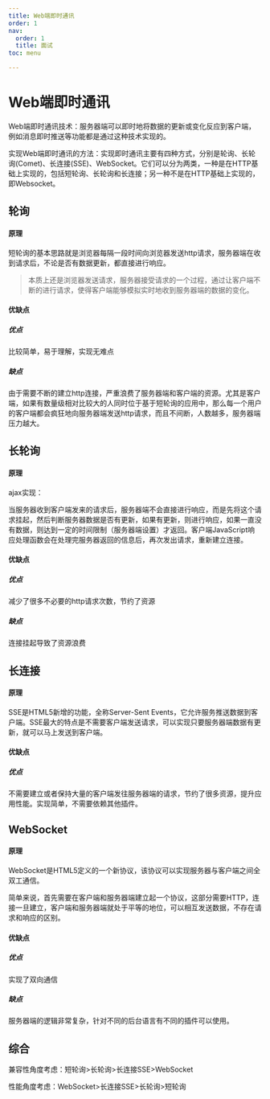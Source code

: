 ```yaml
---
title: Web端即时通讯
order: 1
nav:
  order: 1
  title: 面试
toc: menu

---
```


# Web端即时通讯

Web端即时通讯技术：服务器端可以即时地将数据的更新或变化反应到客户端，例如消息即时推送等功能都是通过这种技术实现的。

实现Web端即时通讯的方法：实现即时通讯主要有四种方式，分别是轮询、长轮询(Comet)、长连接(SSE)、WebSocket。它们可以分为两类，一种是在HTTP基础上实现的，包括短轮询、长轮询和长连接；另一种不是在HTTP基础上实现的，即Websocket。

## 轮询

#### 原理

短轮询的基本思路就是浏览器每隔一段时间向浏览器发送http请求，服务器端在收到请求后，不论是否有数据更新，都直接进行响应。

>本质上还是浏览器发送请求，服务器接受请求的一个过程，通过让客户端不断的进行请求，使得客户端能够模拟实时地收到服务器端的数据的变化。

#### 优缺点

##### 优点

比较简单，易于理解，实现无难点

##### 缺点

由于需要不断的建立http连接，严重浪费了服务器端和客户端的资源。尤其是客户端，如果有数量级相对比较大的人同时位于基于短轮询的应用中，那么每一个用户的客户端都会疯狂地向服务器端发送http请求，而且不间断，人数越多，服务器端压力越大。

## 长轮询

#### 原理

ajax实现：

当服务器收到客户端发来的请求后，服务器端不会直接进行响应，而是先将这个请求挂起，然后判断服务器数据是否有更新，如果有更新，则进行响应，如果一直没有数据，则达到一定的时间限制（服务器端设置）才返回。客户端JavaScript响应处理函数会在处理完服务器返回的信息后，再次发出请求，重新建立连接。

#### 优缺点

##### 优点

减少了很多不必要的http请求次数，节约了资源

##### 缺点

连接挂起导致了资源浪费

## 长连接

#### 原理

SSE是HTML5新增的功能，全称Server-Sent Events，它允许服务推送数据到客户端。SSE最大的特点是不需要客户端发送请求，可以实现只要服务器端数据有更新，就可以马上发送到客户端。

#### 优缺点

##### 优点

不需要建立或者保持大量的客户端发往服务器端的请求，节约了很多资源，提升应用性能。实现简单，不需要依赖其他插件。

## WebSocket

#### 原理

WebSocket是HTML5定义的一个新协议，该协议可以实现服务器与客户端之间全双工通信。

简单来说，首先需要在客户端和服务器端建立起一个协议，这部分需要HTTP，连接一旦建立，客户端和服务器端就处于平等的地位，可以相互发送数据，不存在请求和响应的区别。

#### 优缺点

##### 优点

实现了双向通信

##### 缺点

服务器端的逻辑非常复杂，针对不同的后台语言有不同的插件可以使用。

## 综合

兼容性角度考虑：短轮询>长轮询>长连接SSE>WebSocket

性能角度考虑：WebSocket>长连接SSE>长轮询>短轮询

